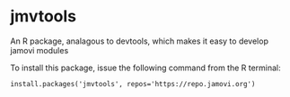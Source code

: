 
# jmvtools

An R package, analagous to devtools, which makes it easy to develop jamovi modules

To install this package, issue the following command from the R terminal:

```{r}
install.packages('jmvtools', repos='https://repo.jamovi.org')
```
